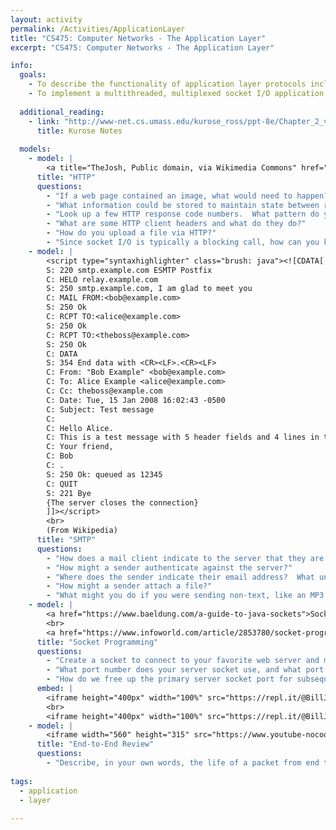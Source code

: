```yaml
---
layout: activity
permalink: /Activities/ApplicationLayer
title: "CS475: Computer Networks - The Application Layer"
excerpt: "CS475: Computer Networks - The Application Layer"

info:
  goals: 
    - To describe the functionality of application layer protocols including HTTP and SMTP
    - To implement a multithreaded, multiplexed socket I/O application that implements an application layer protocol
        
  additional_reading:
    - link: "http://www-net.cs.umass.edu/kurose_ross/ppt-8e/Chapter_2_v8.1.pptx"
      title: Kurose Notes
      
  models:
    - model: |
        <a title="TheJosh, Public domain, via Wikimedia Commons" href="https://commons.wikimedia.org/wiki/File:Http_request_telnet_ubuntu.png"><img width="512" alt="Http request telnet ubuntu" src="https://upload.wikimedia.org/wikipedia/commons/thumb/c/c6/Http_request_telnet_ubuntu.png/512px-Http_request_telnet_ubuntu.png"></a>
      title: "HTTP"
      questions: 
        - "If a web page contained an image, what would need to happen?  How might this be optimized?  Hint: this optimization is implemented in HTTP/1.1"
        - "What information could be stored to maintain state between requests; that is, to associate a request with a particular user or session?  Why isn't a stateful session mechanism built into HTTP?"
        - "Look up a few HTTP response code numbers.  What pattern do you see?"
        - "What are some HTTP client headers and what do they do?"
        - "How do you upload a file via HTTP?"
        - "Since socket I/O is typically a blocking call, how can you know how much data to read from the socket so that you don't block forever waiting for data that never arrives?"
    - model: |
        <script type="syntaxhighlighter" class="brush: java"><![CDATA[
        S: 220 smtp.example.com ESMTP Postfix
        C: HELO relay.example.com
        S: 250 smtp.example.com, I am glad to meet you
        C: MAIL FROM:<bob@example.com>
        S: 250 Ok
        C: RCPT TO:<alice@example.com>
        S: 250 Ok
        C: RCPT TO:<theboss@example.com>
        S: 250 Ok
        C: DATA
        S: 354 End data with <CR><LF>.<CR><LF>
        C: From: "Bob Example" <bob@example.com>
        C: To: Alice Example <alice@example.com>
        C: Cc: theboss@example.com
        C: Date: Tue, 15 Jan 2008 16:02:43 -0500
        C: Subject: Test message
        C: 
        C: Hello Alice.
        C: This is a test message with 5 header fields and 4 lines in the message body.
        C: Your friend,
        C: Bob
        C: .
        S: 250 Ok: queued as 12345
        C: QUIT
        S: 221 Bye
        {The server closes the connection}
        ]]></script>  
        <br>        
        (From Wikipedia)
      title: "SMTP"
      questions: 
        - "How does a mail client indicate to the server that they are finished sending a message?  What if the sender wishes to transmit that character?"
        - "How might a sender authenticate against the server?"
        - "Where does the sender indicate their email address?  What unfortunate consequence could result from this?"
        - "How might a sender attach a file?"
        - "What might you do if you were sending non-text, like an MP3 file, over a text-based protocol like this one?"
    - model: |
        <a href="https://www.baeldung.com/a-guide-to-java-sockets">Socket Programming Tutorial</a>
        <br>
        <a href="https://www.infoworld.com/article/2853780/socket-programming-for-scalable-systems.html">Threaded Socket Programming Example</a>
      title: "Socket Programming"
      questions: 
        - "Create a socket to connect to your favorite web server and make an HTTP request, printing its response to the screen." 
        - "What port number does your server socket use, and what port should your client use to connect?"
        - "How do we free up the primary server socket port for subsequent connections, so that they can be handled simultaneously?"
      embed: |
        <iframe height="400px" width="100%" src="https://repl.it/@BillJr99/ThreadedSocketClientExample?lite=true" scrolling="no" frameborder="no" allowtransparency="true" allowfullscreen="true" sandbox="allow-forms allow-pointer-lock allow-popups allow-same-origin allow-scripts allow-modals"></iframe>  
        <br>
        <iframe height="400px" width="100%" src="https://repl.it/@BillJr99/ThreadedSocketServerExample?lite=true" scrolling="no" frameborder="no" allowtransparency="true" allowfullscreen="true" sandbox="allow-forms allow-pointer-lock allow-popups allow-same-origin allow-scripts allow-modals"></iframe>          
    - model: |
        <iframe width="560" height="315" src="https://www.youtube-nocookie.com/embed/TJiW31F5xrE" frameborder="0" allow="accelerometer; autoplay; clipboard-write; encrypted-media; gyroscope; picture-in-picture" allowfullscreen></iframe>
      title: "End-to-End Review"
      questions: 
        - "Describe, in your own words, the life of a packet from end to end!" 
        
tags:
  - application
  - layer
 
---
```


